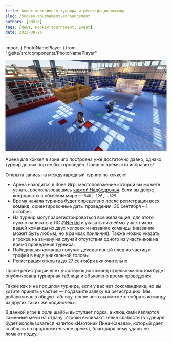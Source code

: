```yaml
---
title: Анонс хоккейного турнира и регистрация команд
slug: /hockey-tournament-announcement
authors: [admin]
tags: [News, Hockey tournament, Event]
date: 2023-08-26
---
```


import { PhotoNamePlayer } from "@site/src/components/PhotoNamePlayer"

![EastRane и Nerkid играют в хоккей](./img/eastrane-i-nerkid-igrayut-v-hokkey.jpg)

Арена для хоккея в зоне игр построена уже достаточно давно, однако турнир до сих пор не был проведён. Пришло время это исправить!

<!--truncate-->

Открыта запись на международный турнир по хоккею!
- Арена находится в Зоне Игр, местоположение которой вы можете узнать, воспользовавшись [картой Надбедрочья](https://t.me/hardshard_newspaper/304).
Если вы дворф, координаты в обычном мире — `540, 126, -625`
- Время начала турнира будет определено после регистрации всех команд, ориентировочные даты проведения: 30 сентября – 1 октября.
- На турнир могут зарегистрироваться все желающие, для этого нужно написать в ЛС [@Nerkid](https://t.me/nerkid) и указать никнеймы участников вашей команды из двух человек и название команды (название может быть любым, но в рамках приличия). Также можно указать игроков на замену на случай отсутствия одного из участников на время проведения турнира.
- Победившая команда получит декоративный след из частиц и трофей в виде уникальной головы.
- Регистрация открыта до 27 сентября включительно.

После регистрации всех участвующих команд отдельным постом будет опубликована турнирная таблица и объявлено время проведения. 

Также как и на прошлом турнире, если у вас нет сокомандника, но вы хотите принять участие — подавайте заявку на регистрацию. Мы добавим вас в общую таблицу, после чего вы сможете собрать команду из других таких же «одиночек».

В данной игре в роли шайбы выступает лодка, а клюшками являются каменные мечи на отдачу. Игроки выпивают зелье слабости (в турнире будет использоваться напиток «Изотоник Пина-Канада», который даёт слабость на продолжительное время), благодаря чему удары не ломают лодку.